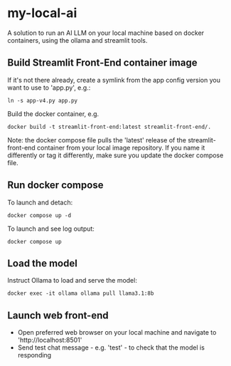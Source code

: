 # my-local-ai

A solution to run an AI LLM on your local machine based on docker containers, using the ollama and streamlit tools.

## Build Streamlit Front-End container image

If it's not there already, create a symlink from the app config version you want to use to 'app.py', e.g.:
```
ln -s app-v4.py app.py
```

Build the docker container, e.g. 
```
docker build -t streamlit-front-end:latest streamlit-front-end/.
```
Note: the docker compose file pulls the 'latest' release of the streamlit-front-end container from your local image repository. If you name it differently or tag it differently, make sure you update the docker compose file.

## Run docker compose

To launch and detach:
```
docker compose up -d
```

To launch and see log output:
```
docker compose up
```

## Load the model

Instruct Ollama to load and serve the model:
```
docker exec -it ollama ollama pull llama3.1:8b
```

## Launch web front-end

* Open preferred web browser on your local machine and navigate to 'http://localhost:8501'
* Send test chat message - e.g. 'test' - to check that the model is responding
